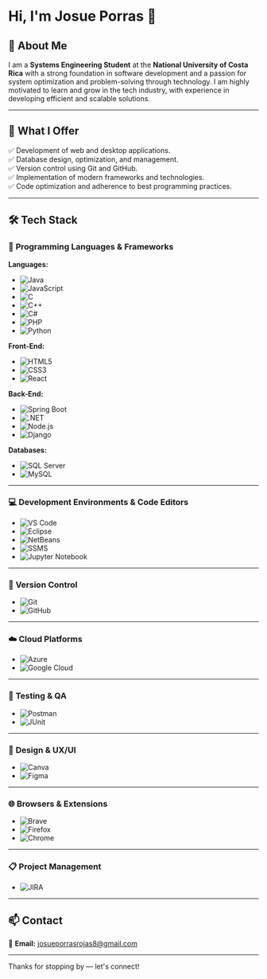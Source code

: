 # Hi, I'm Josue Porras 👋

## 🎯 About Me  
I am a **Systems Engineering Student** at the **National University of Costa Rica** with a strong foundation in software development and a passion for system optimization and problem-solving through technology. I am highly motivated to learn and grow in the tech industry, with experience in developing efficient and scalable solutions.  

---


## 🚀 What I Offer  
✅ Development of web and desktop applications.  
✅ Database design, optimization, and management.  
✅ Version control using Git and GitHub.  
✅ Implementation of modern frameworks and technologies.  
✅ Code optimization and adherence to best programming practices.  

---

## 🛠️ **Tech Stack**  

### 🚀 **Programming Languages & Frameworks**  

**Languages:**
- ![Java](https://img.shields.io/badge/java-%23ED8B00.svg?style=for-the-badge&logo=java&logoColor=white)
- ![JavaScript](https://img.shields.io/badge/javascript-%23F7DF1E.svg?style=for-the-badge&logo=javascript&logoColor=black) 
- ![C](https://img.shields.io/badge/c-%2300599C.svg?style=for-the-badge&logo=c&logoColor=white)
- ![C++](https://img.shields.io/badge/c%2B%2B-%2300599C.svg?style=for-the-badge&logo=c%2B%2B&logoColor=white) 
- ![C#](https://img.shields.io/badge/c%23-%23239120.svg?style=for-the-badge&logo=csharp&logoColor=white)
- ![PHP](https://img.shields.io/badge/php-%23777BB4.svg?style=for-the-badge&logo=php&logoColor=white) 
- ![Python](https://img.shields.io/badge/python-%2314354C.svg?style=for-the-badge&logo=python&logoColor=white)

**Front-End:**
- ![HTML5](https://img.shields.io/badge/html5-%23E34F26.svg?style=for-the-badge&logo=html5&logoColor=white)
- ![CSS3](https://img.shields.io/badge/css3-%231572B6.svg?style=for-the-badge&logo=css3&logoColor=white)
- ![React](https://img.shields.io/badge/react-%2320232a.svg?style=for-the-badge&logo=react&logoColor=%2361DAFB) 

**Back-End:**
- ![Spring Boot](https://img.shields.io/badge/spring%20boot-%236DB33F.svg?style=for-the-badge&logo=springboot&logoColor=white) 
- ![.NET](https://img.shields.io/badge/.NET-%2300C4B4.svg?style=for-the-badge&logo=.net&logoColor=white) 
- ![Node.js](https://img.shields.io/badge/Node.js-%2361DAFB.svg?style=for-the-badge&logo=node.js&logoColor=white) 
- ![Django](https://img.shields.io/badge/Django-%23092E20.svg?style=for-the-badge&logo=django&logoColor=white)

**Databases:**
- ![SQL Server](https://img.shields.io/badge/sql%20server-%234E74A5.svg?style=for-the-badge&logo=microsoftsqlserver&logoColor=white) 
- ![MySQL](https://img.shields.io/badge/mysql-%234479A1.svg?style=for-the-badge&logo=mysql&logoColor=white) 

---

### 💻 **Development Environments & Code Editors**

- ![VS Code](https://img.shields.io/badge/VS%20Code-%23007ACC.svg?style=for-the-badge&logo=visualstudiocode&logoColor=white) 
- ![Eclipse](https://img.shields.io/badge/eclipse-%23000000.svg?style=for-the-badge&logo=eclipse&logoColor=white) 
- ![NetBeans](https://img.shields.io/badge/NetBeans-%23000000.svg?style=for-the-badge&logo=netbeans&logoColor=white) 
- ![SSMS](https://img.shields.io/badge/SQL%20Server%20Management%20Studio-%230D2C1F.svg?style=for-the-badge&logo=microsoftsqlserver&logoColor=white)
- ![Jupyter Notebook](https://img.shields.io/badge/Jupyter%20Notebook-%23F37626.svg?style=for-the-badge&logo=jupyter&logoColor=white)

---

### 🔧 **Version Control**

- ![Git](https://img.shields.io/badge/git-%23F1502F.svg?style=for-the-badge&logo=git&logoColor=white) 
- ![GitHub](https://img.shields.io/badge/github-%23121011.svg?style=for-the-badge&logo=github&logoColor=white) 

---

### ☁️ **Cloud Platforms**

- ![Azure](https://img.shields.io/badge/Microsoft%20Azure-%230078D4.svg?style=for-the-badge&logo=microsoftazure&logoColor=white) 
- ![Google Cloud](https://img.shields.io/badge/Google%20Cloud-%234285F4.svg?style=for-the-badge&logo=googlecloud&logoColor=white) 

---

### 🧪 **Testing & QA**

- ![Postman](https://img.shields.io/badge/Postman-%23FF6C37.svg?style=for-the-badge&logo=postman&logoColor=white) 
- ![JUnit](https://img.shields.io/badge/JUnit-%23F7A700.svg?style=for-the-badge&logo=junit&logoColor=white)

---

### 🎨 **Design & UX/UI**

- ![Canva](https://img.shields.io/badge/Canva-%2300C4CC.svg?style=for-the-badge&logo=canva&logoColor=white) 
- ![Figma](https://img.shields.io/badge/Figma-%2300F8FF.svg?style=for-the-badge&logo=figma&logoColor=black)

---

### 🌐 **Browsers & Extensions**

- ![Brave](https://img.shields.io/badge/Brave-%2300C4CC.svg?style=for-the-badge&logo=brave&logoColor=white) 
- ![Firefox](https://img.shields.io/badge/Firefox-%23FF7139.svg?style=for-the-badge&logo=firefox&logoColor=white) 
- ![Chrome](https://img.shields.io/badge/Chrome-%234285F4.svg?style=for-the-badge&logo=chrome&logoColor=white) 

---

### 📋 **Project Management**

- ![JIRA](https://img.shields.io/badge/Jira-%230A1E2D.svg?style=for-the-badge&logo=jira&logoColor=white) 

---


## 📫 Contact  
📧 **Email:** josueporrasrojas8@gmail.com

---

Thanks for stopping by — let's connect!
